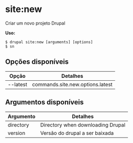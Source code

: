 # site:new
Criar um novo projeto Drupal

**Uso:**
```
$ drupal site:new [arguments] [options]
$ sn  
```

## Opções disponíveis
Opção | Detalhes
-------|-------------
--latest | commands.site.new.options.latest

## Argumentos disponíveis
Argumento | Detalhes
---------|-------------
directory | Directory when downloading Drupal
version | Versão do drupal a ser baixada
